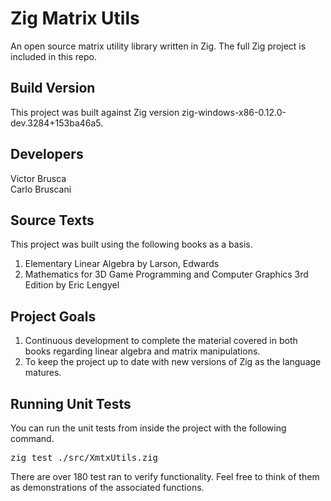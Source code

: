 # Zig Matrix Utils
An open source matrix utility library written in Zig.
The full Zig project is included in this repo.

## Build Version
This project was built against Zig version zig-windows-x86-0.12.0-dev.3284+153ba46a5.

## Developers
Victor Brusca<br>
Carlo Bruscani

## Source Texts
This project was built using the following books as a basis.<br>
1. Elementary Linear Algebra by Larson, Edwards
2. Mathematics for 3D Game Programming and Computer Graphics 3rd Edition by Eric Lengyel

## Project Goals
1. Continuous development to complete the material covered in both books regarding linear algebra and matrix manipulations.<br>
2. To keep the project up to date with new versions of Zig as the language matures.

## Running Unit Tests
You can run the unit tests from inside the project with the following command.<br>
<pre>
zig test ./src/XmtxUtils.zig
</pre>
There are over 180 test ran to verify functionality. Feel free to think of them as demonstrations of the associated functions.
